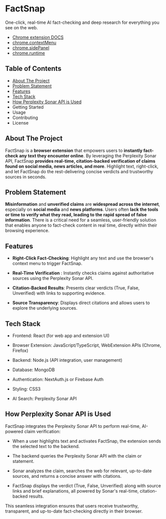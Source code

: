 # FactSnap
One-click, real-time AI fact-checking and deep research for everything you see on the web.

- [Chrome extension DOCS](https://developer.chrome.com/docs/extensions/get-started/tutorial/hello-world)
- [chrome.contextMenu](https://developer.chrome.com/docs/extensions/reference/api/contextMenus)
- [chrome.sidePanel](https://developer.chrome.com/docs/extensions/reference/api/sidePanel)
- [chrome.runtime](https://developer.chrome.com/docs/extensions/reference/api/runtime#description)


## Table of Contents
- [About The Project](#about-the-project)
- [Problem Statement](#problem-statement)
- [Features](#features)
- [Tech Stack](#tech-stack)
- [How Perplexity Sonar API is Used](#how-perplexity-sonar-api-is-used)
- Getting Started
- Usage
- Contributing
- License

## About The Project
FactSnap is a **browser extension** that empowers users to **instantly fact-check any text they encounter online**. By leveraging the Perplexity Sonar API, FactSnap **provides real-time, citation-backed verification of claims found on social media, news articles, and more**. Highlight text, right-click, and let FactSnap do the rest-delivering concise verdicts and trustworthy sources in seconds.

## Problem Statement
**Misinformation** and **unverified claims** are **widespread across the internet**, especially on **social media** and **news platforms**. Users often **lack the tools or time to verify what they read, leading to the rapid spread of false information**. There is a critical need for a seamless, user-friendly solution that enables anyone to fact-check content in real time, directly within their browsing experience.

## Features
- **Right-Click Fact-Checking**: Highlight any text and use the browser's context menu to trigger FactSnap.

- **Real-Time Verification** : Instantly checks claims against authoritative sources using the Perplexity Sonar API.

- **Citation-Backed Results**: Presents clear verdicts (True, False, Unverified) with links to supporting evidence.

- **Source Transparency**: Displays direct citations and allows users to explore the underlying sources.



## Tech Stack

- Frontend: React (for web app and extension UI)

- Browser Extension: JavaScript/TypeScript, WebExtension APIs (Chrome, Firefox)

- Backend: Node.js (API integration, user management)

- Database: MongoDB

- Authentication: NextAuth.js or Firebase Auth

- Styling: CSS3

- AI Search: Perplexity Sonar API


## How Perplexity Sonar API is Used

FactSnap integrates the Perplexity Sonar API to perform real-time, AI-powered claim verification:

- When a user highlights text and activates FactSnap, the extension sends the selected text to the backend.

- The backend queries the Perplexity Sonar API with the claim or statement.

- Sonar analyzes the claim, searches the web for relevant, up-to-date sources, and returns a concise answer with citations.

- FactSnap displays the verdict (True, False, Unverified) along with source links and brief explanations, all powered by Sonar's real-time, citation-backed results.

This seamless integration ensures that users receive trustworthy, transparent, and up-to-date fact-checking directly in their browser.